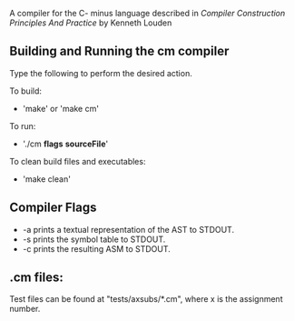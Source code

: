 A compiler for the C- minus language described in *Compiler Construction Principles And Practice* by Kenneth Louden

Building and Running the cm compiler
-------------------------------------
  Type the following to perform the desired action.

  To build: 
  * 'make' or 'make cm'

  To run: 
  * './cm **flags** **sourceFile**'

  To clean build files and executables:
  * 'make clean'

Compiler Flags
--------------
* -a prints a textual representation of the AST to STDOUT.
* -s prints the symbol table to STDOUT.
* -c prints the resulting ASM to STDOUT.

.cm files:
----------
Test files can be found at "tests/axsubs/*.cm", where x is the assignment number.